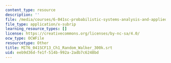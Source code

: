 ```yaml
---
content_type: resource
description: ''
file: /media/courses/6-041sc-probabilistic-systems-analysis-and-applied-probability-fall-2013/eeb9d36dfe1f514b992a2adb7c6248bd_MIT6_041SCF13_Ch1_Random_Walker_300k.vtt
file_type: application/x-subrip
learning_resource_types: []
license: https://creativecommons.org/licenses/by-nc-sa/4.0/
ocw_type: OCWFile
resourcetype: Other
title: MIT6_041SCF13_Ch1_Random_Walker_300k.srt
uid: eeb9d36d-fe1f-514b-992a-2adb7c6248bd
---
```

